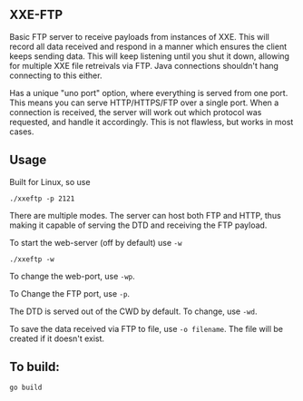 XXE-FTP
----

Basic FTP server to receive payloads from instances of XXE. This will record all data received and respond in a manner which ensures the client keeps sending data. This will keep listening until you shut it down, allowing for multiple XXE file retreivals via FTP. Java connections shouldn't hang connecting to this either.

Has a unique "uno port" option, where everything is served from one port. This means you can serve HTTP/HTTPS/FTP over a single port. When a connection is received, the server will work out which protocol was requested, and handle it accordingly. This is not flawless, but works in most cases.

## Usage

Built for Linux, so use

```
./xxeftp -p 2121
```

There are multiple modes. The server can host both FTP and HTTP, thus making it capable of serving the DTD and receiving the FTP payload.

To start the web-server (off by default) use `-w`

```
./xxeftp -w
```

To change the web-port, use `-wp`.

To Change the FTP port, use `-p`.

The DTD is served out of the CWD by default. To change, use `-wd`.

To save the data received via FTP to file, use `-o filename`. The file will be created if it doesn't exist.


## To build:

```
go build
```
